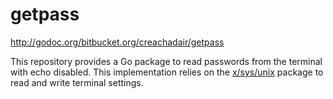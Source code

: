 # getpass

http://godoc.org/bitbucket.org/creachadair/getpass

This repository provides a Go package to read passwords from the terminal with
echo disabled. This implementation relies on the [x/sys/unix][unix] package to
read and write terminal settings.

[unix]: http://godoc.org/golang.org/x/sys/unix
